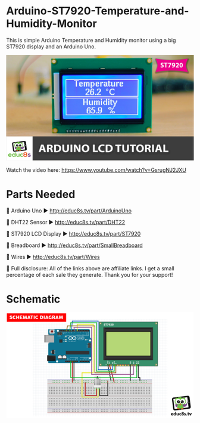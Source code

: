 # Arduino-ST7920-Temperature-and-Humidity-Monitor
This is simple Arduino Temperature and Humidity monitor using a big ST7920 display and an Arduino Uno. 

<p align="center">
  <img src="preview.jpg" alt="Running Sketch" width="640">
</p>

Watch the video here: https://www.youtube.com/watch?v=GsrugNJ2JXU

# Parts Needed
🛒 Arduino Uno ▶         http://educ8s.tv/part/ArduinoUno

🛒 DHT22 Sensor ▶        http://educ8s.tv/part/DHT22

🛒 ST7920 LCD Display ▶  http://educ8s.tv/part/ST7920

🛒 Breadboard ▶          http://educ8s.tv/part/SmallBreadboard

🛒 Wires ▶               http://educ8s.tv/part/Wires


💖 Full disclosure: All of the links above are affiliate links. I get a small percentage of each sale they generate. Thank you for your support!

# Schematic

<p align="center">
  <img src="SchematicST7920.png" alt="Schematic Diagram" width="640">
</p>

